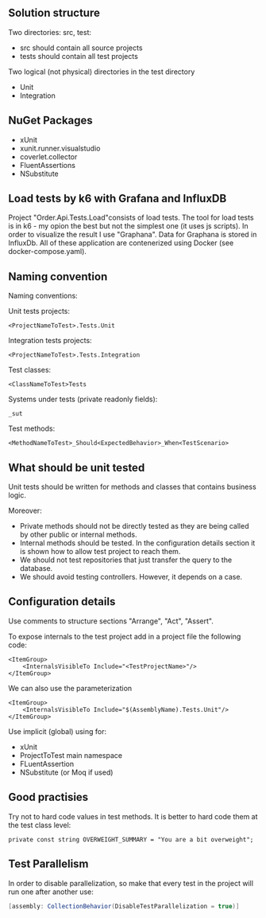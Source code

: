 ## Solution structure

Two directories: src, test:

- src should contain all source projects
- tests should contain all test projects

Two logical (not physical) directories in the test directory

- Unit
- Integration

## NuGet Packages

- xUnit
- xunit.runner.visualstudio
- coverlet.collector
- FluentAssertions
- NSubstitute

## Load tests by k6 with Grafana and InfluxDB

Project "Order.Api.Tests.Load"consists of load tests. The tool for load tests is in k6 - my opion the best but not the simplest one (it uses js scripts). In order to visualize the result I use "Graphana". Data for Graphana is stored in InfluxDb. All of these application are contenerized using Docker (see docker-compose.yaml).

## Naming convention

Naming conventions:

Unit tests projects:
```
<ProjectNameToTest>.Tests.Unit
```

Integration tests projects:
```
<ProjectNameToTest>.Tests.Integration
```

Test classes:
```
<ClassNameToTest>Tests
```

Systems under tests (private readonly fields):
```
_sut
```

Test methods:
```
<MethodNameToTest>_Should<ExpectedBehavior>_When<TestScenario>
```

## What should be unit tested

Unit tests should be written for methods and classes that contains business logic.

Moreover:

- Private methods should not be directly tested as they are being called by other public or internal methods.
- Internal methods should be tested. In the configuration details section it is shown how to allow test project to reach them.
- We should not test repositories that just transfer the query to the database.
- We should avoid testing controllers. However, it depends on a case.

## Configuration details

Use comments to structure sections "Arrange", "Act", "Assert".

To expose internals to the test project add in a project file the following code:
```
<ItemGroup>
	<InternalsVisibleTo Include="<TestProjectName>"/>
</ItemGroup>
```

We can also use the parameterization
```
<ItemGroup>
	<InternalsVisibleTo Include="$(AssemblyName).Tests.Unit"/>
</ItemGroup>
```

Use implicit (global) using for:

- xUnit
- ProjectToTest main namespace
- FLuentAssertion
- NSubstitute (or Moq if used)

## Good practisies

Try not to hard code values in test methods. It is better to hard code them at the test class level:
```
private const string OVERWEIGHT_SUMMARY = "You are a bit overweight";
```

## Test Parallelism

In order to disable parallelization, so make that every test in the project will run one after another use:

```csharp
[assembly: CollectionBehavior(DisableTestParallelization = true)]
```